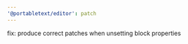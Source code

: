 ```yaml
---
'@portabletext/editor': patch
---
```


fix: produce correct patches when unsetting block properties
